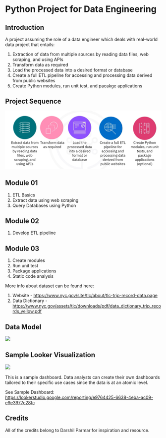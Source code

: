 # Python Project for Data Engineering

## Introduction

A project assuming the role of a data engineer which deals with real-world data
project that entails:

   1. Extraction of data from multiple sources by reading data files, web scraping, and using APIs
   2. Transform data as required
   3. Load the processed data into a desired format or database 
   4. Create a full ETL pipeline for accessing and processing data derived from public websites
   5. Create Python modules, run unit test, and pacakge applications

## Project Sequence 
<img src="Project_sequence.png">

## Module 01

1. ETL Basics
2. Extract data using web scraping 
3. Query Databases using Python

## Module 02

1. Develop ETL pipeline

## Module 03

1. Create modules
2. Run unit test 
3. Package applications
4. Static code analysis


More info about dataset can be found here:
1. Website - https://www.nyc.gov/site/tlc/about/tlc-trip-record-data.page
2. Data Dictionary - https://www.nyc.gov/assets/tlc/downloads/pdf/data_dictionary_trip_records_yellow.pdf

## Data Model
<img src="uber_data_model.png">


## Sample Looker Visualization
<img src="Uber_Data_Analytics_-_Payment_Type_Distribution.png">

This is a sample dashboard. Data analysts can create their own dashboards tailored to their specific use cases since the data is at an atomic level.

See Sample Dashboard: https://lookerstudio.google.com/reporting/e9764425-6638-4eba-ac09-e9e3977c28fc

## Credits
All of the credits belong to Darshil Parmar for inspiration and resource.
